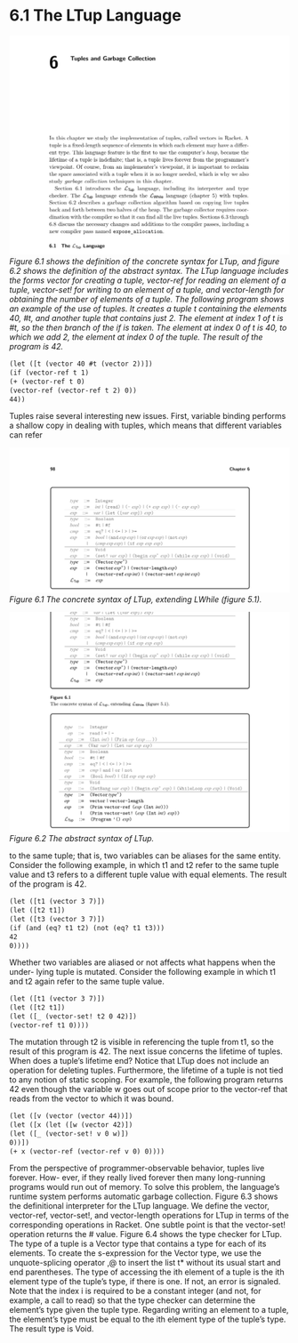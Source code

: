 # 6.1 The LTup Language

![Figure 6.1 shows the...](images/page_111_vector_434.png)
*Figure 6.1 shows the definition of the concrete syntax for LTup, and figure 6.2 shows the definition of the abstract syntax. The LTup language includes the forms vector for creating a tuple, vector-ref for reading an element of a tuple, vector-set! for writing to an element of a tuple, and vector-length for obtaining the number of elements of a tuple. The following program shows an example of the use of tuples. It creates a tuple t containing the elements 40, #t, and another tuple that contains just 2. The element at index 1 of t is #t, so the then branch of the if is taken. The element at index 0 of t is 40, to which we add 2, the element at index 0 of the tuple. The result of the program is 42.*

```
(let ([t (vector 40 #t (vector 2))])
(if (vector-ref t 1)
(+ (vector-ref t 0)
(vector-ref (vector-ref t 2) 0))
44))
```

Tuples raise several interesting new issues. First, variable binding performs a shallow copy in dealing with tuples, which means that different variables can refer

![Figure 6.1 The concrete...](images/page_112_vector_267.png)
*Figure 6.1 The concrete syntax of LTup, extending LWhile (figure 5.1).*

![Figure 6.2 The abstract...](images/page_112_vector_517.png)
*Figure 6.2 The abstract syntax of LTup.*

to the same tuple; that is, two variables can be aliases for the same entity. Consider the following example, in which t1 and t2 refer to the same tuple value and t3 refers to a different tuple value with equal elements. The result of the program is 42.

```
(let ([t1 (vector 3 7)])
(let ([t2 t1])
(let ([t3 (vector 3 7)])
(if (and (eq? t1 t2) (not (eq? t1 t3)))
42
0))))
```

Whether two variables are aliased or not affects what happens when the under- lying tuple is mutated. Consider the following example in which t1 and t2 again refer to the same tuple value.

```
(let ([t1 (vector 3 7)])
(let ([t2 t1])
(let ([_ (vector-set! t2 0 42)])
(vector-ref t1 0))))
```

The mutation through t2 is visible in referencing the tuple from t1, so the result of this program is 42. The next issue concerns the lifetime of tuples. When does a tuple’s lifetime end? Notice that LTup does not include an operation for deleting tuples. Furthermore, the lifetime of a tuple is not tied to any notion of static scoping. For example, the following program returns 42 even though the variable w goes out of scope prior to the vector-ref that reads from the vector to which it was bound.

```
(let ([v (vector (vector 44))])
(let ([x (let ([w (vector 42)])
(let ([_ (vector-set! v 0 w)])
0))])
(+ x (vector-ref (vector-ref v 0) 0))))
```

From the perspective of programmer-observable behavior, tuples live forever. How- ever, if they really lived forever then many long-running programs would run out of memory. To solve this problem, the language’s runtime system performs automatic garbage collection. Figure 6.3 shows the definitional interpreter for the LTup language. We define the vector, vector-ref, vector-set!, and vector-length operations for LTup in terms of the corresponding operations in Racket. One subtle point is that the vector-set! operation returns the #<void> value. Figure 6.4 shows the type checker for LTup. The type of a tuple is a Vector type that contains a type for each of its elements. To create the s-expression for the Vector type, we use the unquote-splicing operator ,@ to insert the list t* without its usual start and end parentheses. The type of accessing the ith element of a tuple is the ith element type of the tuple’s type, if there is one. If not, an error is signaled. Note that the index i is required to be a constant integer (and not, for example, a call to read) so that the type checker can determine the element’s type given the tuple type. Regarding writing an element to a tuple, the element’s type must be equal to the ith element type of the tuple’s type. The result type is Void.

